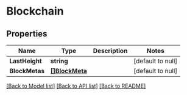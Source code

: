 # Blockchain

## Properties
Name | Type | Description | Notes
------------ | ------------- | ------------- | -------------
**LastHeight** | **string** |  | [default to null]
**BlockMetas** | [**[]BlockMeta**](BlockMeta.md) |  | [default to null]

[[Back to Model list]](../README.md#documentation-for-models) [[Back to API list]](../README.md#documentation-for-api-endpoints) [[Back to README]](../README.md)

